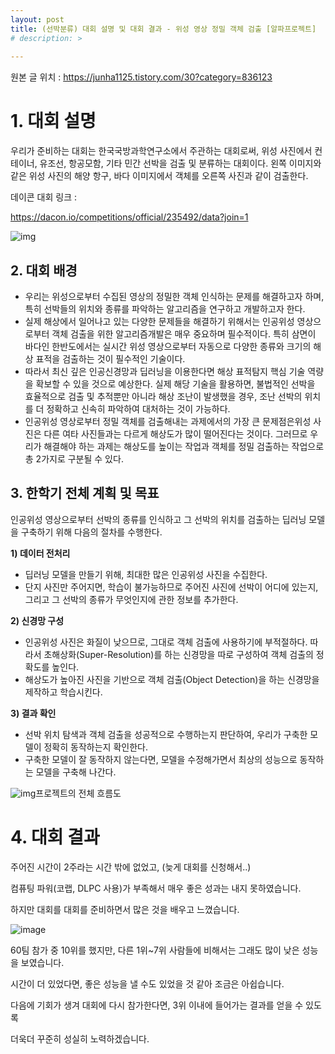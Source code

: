 ```yaml
---
layout: post
title: (선박분류) 대회 설명 및 대회 결과 - 위성 영상 정밀 객체 검출 [알파프로젝트] 
# description: >  
    
---
```

원본 글 위치 :  https://junha1125.tistory.com/30?category=836123

# **1. 대회 설명**

우리가 준비하는 대회는 한국국방과학연구소에서 주관하는 대회로써, 위성 사진에서 컨테이너, 유조선, 항공모함, 기타 민간 선박을 검출 및 분류하는 대회이다. 왼쪽 이미지와 같은 위성 사진의 해양 항구, 바다 이미지에서 객체를 오른쪽 사진과 같이 검출한다.

데이콘 대회 링크 : 

https://dacon.io/competitions/official/235492/data?join=1



![img](https://k.kakaocdn.net/dn/1BpW8/btqCd0bBceL/CjIrwX2MWmx9MPHckhoVGk/img.png)



## **2. 대회 배경**

- 우리는 위성으로부터 수집된 영상의 정밀한 객체 인식하는 문제를 해결하고자 하며, 특히 선박들의 위치와 종류를 파악하는 알고리즘을 연구하고 개발하고자 한다.
- 실제 해상에서 일어나고 있는 다양한 문제들을 해결하기 위해서는 인공위성 영상으로부터 객체 검출을 위한 알고리즘개발은 매우 중요하며 필수적이다. 특히 삼면이 바다인 한반도에서는 실시간 위성 영상으로부터 자동으로 다양한 종류와 크기의 해상 표적을 검출하는 것이 필수적인 기술이다.
- 따라서 최신 깊은 인공신경망과 딥러닝을 이용한다면 해상 표적탐지 핵심 기술 역량을 확보할 수 있을 것으로 예상한다. 실제 해당 기술을 활용하면, 불법적인 선박을 효율적으로 검출 및 추적뿐만 아니라 해상 조난이 발생했을 경우, 조난 선박의 위치를 더 정확하고 신속히 파악하여 대처하는 것이 가능하다.
- 인공위성 영상로부터 정밀 객체를 검출해내는 과제에서의 가장 큰 문제점은위성 사진은 다른 여타 사진들과는 다르게 해상도가 많이 떨어진다는 것이다. 그러므로 우리가 해결해야 하는 과제는 해상도를 높이는 작업과 객체를 정밀 검출하는 작업으로 총 2가지로 구분될 수 있다.

 

## **3. 한학기 전체 계획 및 목표**

인공위성 영상으로부터 선박의 종류를 인식하고 그 선박의 위치를 검출하는 딥러닝 모델을 구축하기 위해 다음의 절차를 수행한다.

 

**1) 데이터 전처리**

- 딥러닝 모델을 만들기 위해, 최대한 많은 인공위성 사진을 수집한다.
- 단지 사진만 주어지면, 학습이 불가능하므로 주어진 사진에 선박이 어디에 있는지, 그리고 그 선박의 종류가 무엇인지에 관한 정보를 추가한다.

**2) 신경망 구성**

- 인공위성 사진은 화질이 낮으므로, 그대로 객체 검출에 사용하기에 부적절하다. 따라서 초해상화(Super-Resolution)를 하는 신경망을 따로 구성하여 객체 검출의 정확도를 높인다.
- 해상도가 높아진 사진을 기반으로 객체 검출(Object Detection)을 하는 신경망을 제작하고 학습시킨다.

**3) 결과 확인**

- 선박 위치 탐색과 객체 검출을 성공적으로 수행하는지 판단하여, 우리가 구축한 모델이 정확히 동작하는지 확인한다.
- 구축한 모델이 잘 동작하지 않는다면, 모델을 수정해가면서 최상의 성능으로 동작하는 모델을 구축해 나간다.



![img](https://k.kakaocdn.net/dn/XCJgd/btqCaS7kWmA/5WApqlHAqNTOFOrAJLwItK/img.png)프로젝트의 전체 흐름도



# 4. 대회 결과

주어진 시간이 2주라는 시간 밖에 없었고, (늦게 대회를 신청해서..)

컴퓨팅 파워(코랩, DLPC 사용)가 부족해서 매우 좋은 성과는 내지 못하였습니다.   

하지만 대회를 대회를 준비하면서 많은 것을 배우고 느꼈습니다. 

![image](https://user-images.githubusercontent.com/46951365/79423366-74b7ac80-7ff9-11ea-904d-5a00511e9b73.png)

60팀 참가 중 10위를 했지만, 다른 1위~7위 사람들에 비해서는 그래도 많이 낮은 성능을 보였습니다. 

시간이 더 있었다면, 좋은 성능을 낼 수도 있었을 것 같아 조금은 아쉽습니다. 

다음에 기회가 생겨 대회에 다시 참가한다면, 3위 이내에 들어가는 결과를 얻을 수 있도록 

더욱더 꾸준히 성실히 노력하겠습니다.

